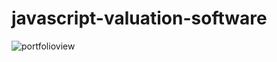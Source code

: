 # javascript-valuation-software

![portfolioview](https://user-images.githubusercontent.com/69688629/131712916-65249d18-5744-43c5-aeed-439a90c0cb18.png)
